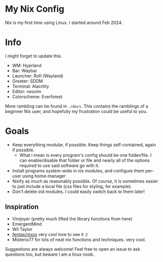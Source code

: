 My Nix Config
=============

Nix is my first time using Linux. I started around Feb 2024.

# Info
I might forget to update this.

 - WM: Hyprland
 - Bar: Waybar
 - Launcher: Rofi (Wayland)
 - Greeter: SDDM
 - Terminal: Alacritty
 - Editor: neovim
 - Colorscheme: Everforest


More rambling can be found in `./docs`. This contains the ramblings of a beginner Nix user, and hopefully my frustration could be useful to you.


# Goals

 - Keep everything modular, if possible. Keep things self-contained, again if possible.
    - What i mean is every program's config should be one folder/file. I can enable/disable that folder or file and nearly all of the options required to use said software go with it.
 - Install programs system-wide in nix modules, and configure them per-user using home-manager
 - Nixify as much as reasonably possible. Of course, it is sometimes easier to just include a local file (css files for styling, for example).
 - Don't delete old modules. I could easily switch back to them later!

## Inspiration

 - Vimjoyer (pretty much lifted the library functions from here)
 - EmergentMind
 - Wil Taylor
 - [fentas/nixos](https://github.com/fentas/nixos) very cool love to see it :)
 - Misterio77 for lots of neat nix functions and techniques. very cool.


Suggestions are always welcome! Feel free to open an issue to ask questions too, but beware I am a linux noob.
